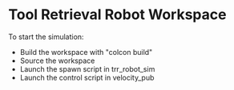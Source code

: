 # Tool Retrieval Robot Workspace

To start the simulation:
* Build the workspace with "colcon build"
* Source the workspace
* Launch the spawn script in trr_robot_sim
* Launch the control script in velocity_pub